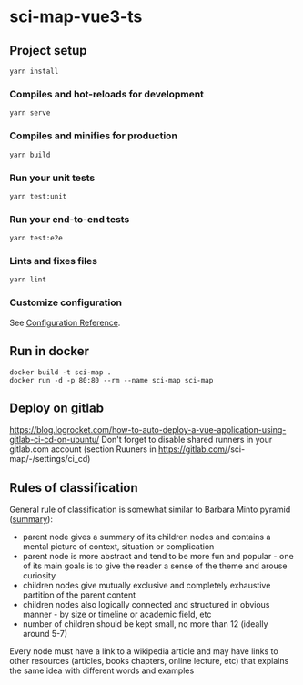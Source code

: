 # sci-map-vue3-ts

## Project setup
```
yarn install
```

### Compiles and hot-reloads for development
```
yarn serve
```

### Compiles and minifies for production
```
yarn build
```

### Run your unit tests
```
yarn test:unit
```

### Run your end-to-end tests
```
yarn test:e2e
```

### Lints and fixes files
```
yarn lint
```

### Customize configuration
See [Configuration Reference](https://cli.vuejs.org/config/).

## Run in docker
```shell script
docker build -t sci-map .
docker run -d -p 80:80 --rm --name sci-map sci-map
```

## Deploy on gitlab
https://blog.logrocket.com/how-to-auto-deploy-a-vue-application-using-gitlab-ci-cd-on-ubuntu/
Don't forget to disable shared runners in your gitlab.com account (section Ruuners in https://gitlab.com/<username>/sci-map/-/settings/ci_cd)

## Rules of classification
General rule of classification is somewhat similar to Barbara Minto pyramid ([summary](https://medium.com/lessons-from-mckinsey/the-pyramid-principle-f0885dd3c5c7)):
 - parent node gives a summary of its children nodes and contains a mental picture of context, situation or complication
 - parent node is more abstract and tend to be more fun and popular - one of its main goals is to give the reader a sense of the theme and arouse curiosity
 - children nodes give mutually exclusive and completely exhaustive partition of the parent content
 - children nodes also logically connected and structured in obvious manner - by size or timeline or academic field, etc
 - number of children should be kept small, no more than 12 (ideally around 5-7)
 
Every node must have a link to a wikipedia article and may have links to other resources
(articles, books chapters, online lecture, etc) that explains the same idea with different words and examples 

